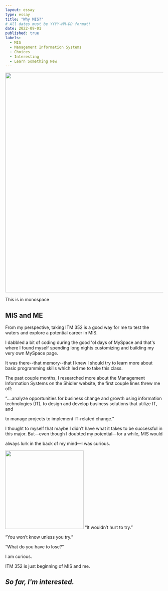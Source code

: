 ```yaml
---
layout: essay
type: essay
title: "Why MIS?"
# All dates must be YYYY-MM-DD format!
date: 2022-09-01
published: true
labels:
  - MIS
  - Management Information Systems
  - Choices
  - Interesting 
  - Learn Something New
---
```


<img width="700px" src="https://i.pinimg.com/originals/7d/07/a2/7d07a255678962d30d8717dcf5dbd266.gif" class="rounded mx-auto d-block">

<p class="font-monospace">This is in monospace</p>

## MIS and ME

<p class="text-center","lh-lg">From my perspective, taking ITM 352 is a good way for me to test the waters and explore a potential career in MIS. 

I dabbled a bit of coding during the good 'ol days of MySpace and that's where I found myself spending long nights customizing and building my very own MySpace page. 

It was there--that memory--that I knew I should try to learn more about basic programming skills which led me to take this class.

The past couple months, I researched more about the Management Information Systems on the Shidler website, the first couple lines threw me off:

“….analyze opportunities for business change and growth using information technologies (IT), to design and develop business solutions that utilize IT, and 

to manage projects to implement IT-related change.”

 I thought to myself that maybe I didn’t have what it takes to be successful in this major.  But—even though I doubted my potential—for a while, MIS would 
 
 always lurk in the back of my mind—I was curious. 
 </p>
 
 
 
 <img width="250px" class="rounded float-start pe-4" src="https://cache.lovethispic.com/uploaded_images/179015-I-Have-No-Special-Talent-I-Am-Only-Passionately-Curious.jpg">
“It wouldn’t hurt to try.” 

“You won’t know unless you try.” 

“What do you have to lose?” 

I am curious. 

ITM 352 is just beginning of MIS and me. 

## *So far, I'm interested.*




